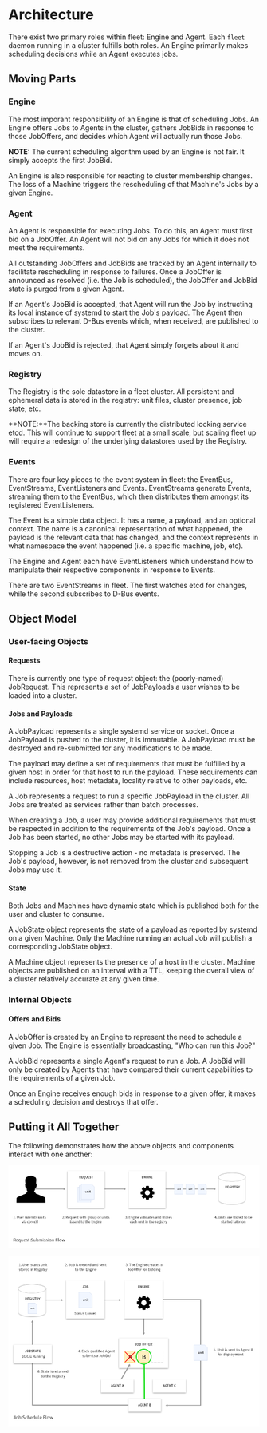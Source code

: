 # Architecture

There exist two primary roles within fleet: Engine and Agent. Each `fleet` daemon running in a cluster fulfills both roles. An Engine primarily makes scheduling decisions while an Agent executes jobs.

## Moving Parts

### Engine

The most imporant responsibility of an Engine is that of scheduling Jobs. An Engine offers Jobs to Agents in the cluster, gathers JobBids in response to those JobOffers, and decides which Agent will actually run those Jobs. 

**NOTE:** The current scheduling algorithm used by an Engine is not fair. It simply accepts the first JobBid.

An Engine is also responsible for reacting to cluster membership changes. The loss of a Machine triggers the rescheduling of that Machine's Jobs by a given Engine.

### Agent

An Agent is responsible for executing Jobs. To do this, an Agent must first bid on a JobOffer. An Agent will not bid on any Jobs for which it does not meet the requirements.

All outstanding JobOffers and JobBids are tracked by an Agent internally to facilitate rescheduling in response to failures. Once a JobOffer is announced as resolved (i.e. the Job is scheduled), the JobOffer and JobBid state is purged from a given Agent.

If an Agent's JobBid is accepted, that Agent will run the Job by instructing its local instance of systemd to start the Job's payload. The Agent then subscribes to relevant D-Bus events which, when received, are published to the cluster.

If an Agent's JobBid is rejected, that Agent simply forgets about it and moves on.

### Registry

The Registry is the sole datastore in a fleet cluster. All persistent and ephemeral data is stored in the registry: unit files, cluster presence, job state, etc.

**NOTE:**The backing store is currently the distributed locking service [etcd](https://github.com/coreos/etcd). This will continue to support fleet at a small scale, but scaling fleet up will require a redesign of the underlying datastores used by the Registry.

### Events

There are four key pieces to the event system in fleet: the EventBus, EventStreams, EventListeners and Events. EventStreams generate Events, streaming them to the EventBus, which then distributes them amongst its registered EventListeners.

The Event is a simple data object. It has a name, a payload, and an optional context. The name is a canonical representation of what happened, the payload is the relevant data that has changed, and the context represents in what namespace the event happened (i.e. a specific machine, job, etc).

The Engine and Agent each have EventListeners which understand how to manipulate their respective components in response to Events.

There are two EventStreams in fleet. The first watches etcd for changes, while the second subscribes to D-Bus events.

## Object Model

### User-facing Objects

#### Requests

There is currently one type of request object: the (poorly-named) JobRequest. This represents a set of JobPayloads a user wishes to be loaded into a cluster.

#### Jobs and Payloads

A JobPayload represents a single systemd service or socket. Once a JobPayload is pushed to the cluster, it is immutable. A JobPayload must be destroyed and re-submitted for any modifications to be made.

The payload may define a set of requirements that must be fulfilled by a given host in order for that host to run the payload. These requirements can include resources, host metadata, locality relative to other payloads, etc.

A Job represents a request to run a specific JobPayload in the cluster. All Jobs are treated as services rather than batch processes.

When creating a Job, a user may provide additional requirements that must be respected in addition to the requirements of the Job's payload. Once a Job has been started, no other Jobs may be started with its payload.

Stopping a Job is a destructive action - no metadata is preserved. The Job's payload, however, is not removed from the cluster and subsequent Jobs may use it.

#### State

Both Jobs and Machines have dynamic state which is published both for the user and cluster to consume.

A JobState object represents the state of a payload as reported by systemd on a given Machine. Only the Machine running an actual Job will publish a corresponding JobState object.

A Machine object represents the presence of a host in the cluster. Machine objects are published on an interval with a TTL, keeping the overall view of a cluster relatively accurate at any given time.

### Internal Objects

#### Offers and Bids

A JobOffer is created by an Engine to represent the need to schedule a given Job. The Engine is essentially broadcasting, "Who can run this Job?"

A JobBid represents a single Agent's request to run a Job. A JobBid will only be created by Agents that have compared their current capabilities to the requirements of a given Job.

Once an Engine receives enough bids in response to a given offer, it makes a scheduling decision and destroys that offer.

## Putting it All Together

The following demonstrates how the above objects and components interact with one another:

![image](img/Requests-Diagram.png)

![image](img/Schedule-Diagram.png)
